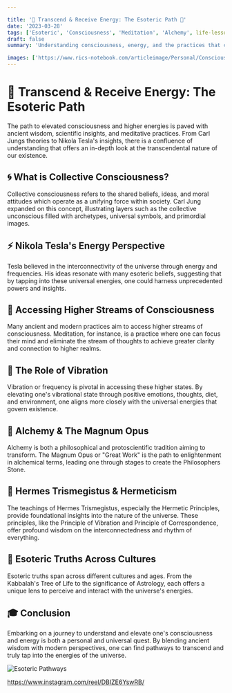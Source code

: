 ```yaml
---

title: '🌌 Transcend & Receive Energy: The Esoteric Path 🌌'
date: '2023-03-28'
tags: ['Esoteric', 'Consciousness', 'Meditation', 'Alchemy', life-lessons, 'spiritual-practices']
draft: false
summary: 'Understanding consciousness, energy, and the practices that can lead to an elevated state of being.'

images: ['https://www.rics-notebook.com/articleimage/Personal/Consciousness.webp', 'https://www.rics-notebook.com/articleimage//Personal/Consciousness_1_20240714_173850.webp']
---
```


# 🌌 Transcend & Receive Energy: The Esoteric Path

The path to elevated consciousness and higher energies is paved with ancient wisdom, scientific insights, and meditative practices. From Carl Jungs theories to Nikola Tesla's insights, there is a confluence of understanding that offers an in-depth look at the transcendental nature of our existence.

## 🌀 What is Collective Consciousness?

Collective consciousness refers to the shared beliefs, ideas, and moral attitudes which operate as a unifying force within society. Carl Jung expanded on this concept, illustrating layers such as the collective unconscious filled with archetypes, universal symbols, and primordial images.

## ⚡ Nikola Tesla's Energy Perspective

Tesla believed in the interconnectivity of the universe through energy and frequencies. His ideas resonate with many esoteric beliefs, suggesting that by tapping into these universal energies, one could harness unprecedented powers and insights.

## 🌱 Accessing Higher Streams of Consciousness

Many ancient and modern practices aim to access higher streams of consciousness. Meditation, for instance, is a practice where one can focus their mind and eliminate the stream of thoughts to achieve greater clarity and connection to higher realms.

## 🌟 The Role of Vibration

Vibration or frequency is pivotal in accessing these higher states. By elevating one's vibrational state through positive emotions, thoughts, diet, and environment, one aligns more closely with the universal energies that govern existence.

## 🍯 Alchemy & The Magnum Opus

Alchemy is both a philosophical and protoscientific tradition aiming to transform. The Magnum Opus or "Great Work" is the path to enlightenment in alchemical terms, leading one through stages to create the Philosophers Stone.

## 📜 Hermes Trismegistus & Hermeticism

The teachings of Hermes Trismegistus, especially the Hermetic Principles, provide foundational insights into the nature of the universe. These principles, like the Principle of Vibration and Principle of Correspondence, offer profound wisdom on the interconnectedness and rhythm of everything.

## 🌙 Esoteric Truths Across Cultures

Esoteric truths span across different cultures and ages. From the Kabbalah's Tree of Life to the significance of Astrology, each offers a unique lens to perceive and interact with the universe's energies.

## 🎓 Conclusion

Embarking on a journey to understand and elevate one's consciousness and energy is both a personal and universal quest. By blending ancient wisdom with modern perspectives, one can find pathways to transcend and truly tap into the energies of the universe.

![Esoteric Pathways](https://www.rics-notebook.com/articleimage//Personal/Consciousness_1_20240714_173850.webp)


https://www.instagram.com/reel/DBIZE6YswRB/